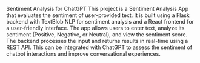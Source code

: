 Sentiment Analysis for ChatGPT
This project is a Sentiment Analysis App that evaluates the sentiment of user-provided text. It is built using a Flask backend with TextBlob NLP for sentiment analysis and a React frontend for a user-friendly interface. The app allows users to enter text, analyze its sentiment (Positive, Negative, or Neutral), and view the sentiment score. The backend processes the input and returns results in real-time using a REST API. This can be integrated with ChatGPT to assess the sentiment of chatbot interactions and improve conversational experiences.
